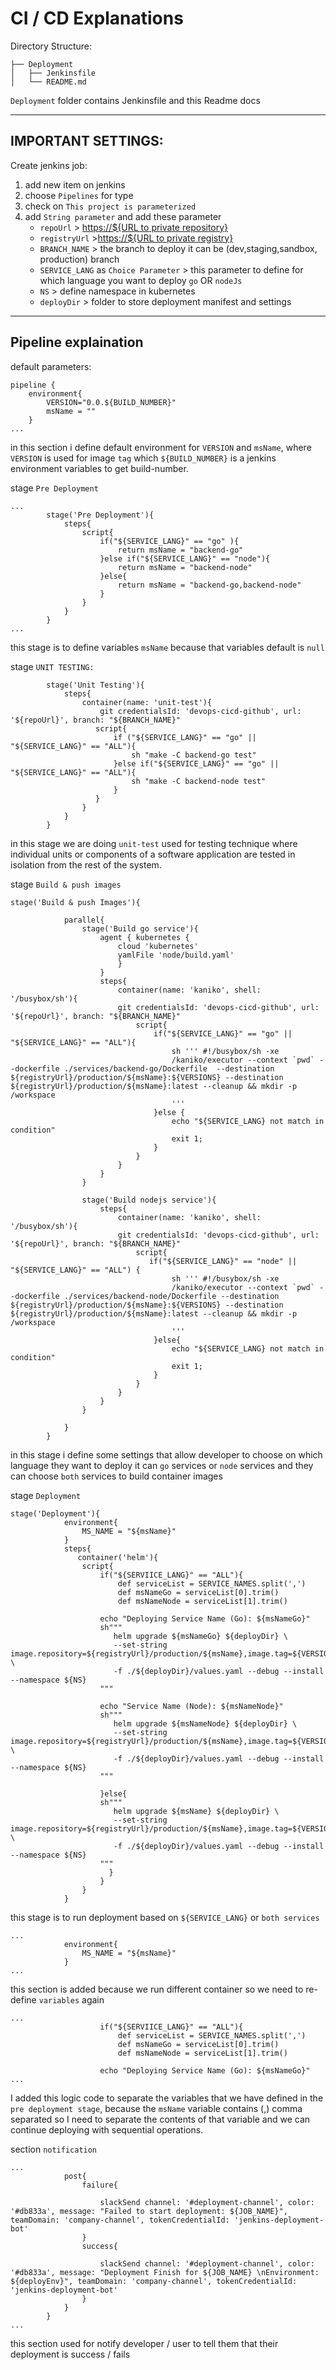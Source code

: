 # CI / CD Explanations

Directory Structure:

```
├── Deployment
│   ├── Jenkinsfile
│   └── README.md
```

`Deployment` folder contains Jenkinsfile and this Readme docs

---

## IMPORTANT SETTINGS:
Create jenkins job:
1. add new item on jenkins
2. choose `Pipelines` for type
3. check on `This project is parameterized`
4. add `String parameter` and add these parameter
    + `repoUrl` > [https://${URL to private repository}]()
    + `registryUrl` >[https://${URL to private registry}]()
    + `BRANCH_NAME` > the branch to deploy it can be (dev,staging,sandbox, production) branch
    + `SERVICE_LANG` as `Choice Parameter` > this parameter to define for which language you want to deploy `go` OR `nodeJs`
    + `NS` > define namespace in kubernetes 
    + `deployDir` > folder to store deployment manifest and settings
---
## Pipeline explaination

default parameters:
```
pipeline {
    environment{
        VERSION="0.0.${BUILD_NUMBER}"
        msName = ""     
    }
...
```
in this section i define default environment for `VERSION` and `msName`, where `VERSION` is used for image `tag` which `${BUILD_NUMBER}` is a jenkins environment variables to get build-number.

stage `Pre Deployment`
```
...
        stage('Pre Deployment'){
            steps{
                script{
                    if("${SERVICE_LANG}" == "go" ){
                        return msName = "backend-go"
                    }else if("${SERVICE_LANG}" == "node"){
                        return msName = "backend-node"
                    }else{
                        return msName = "backend-go,backend-node"
                    }
                }
            }
        }
...
```
this stage is to define variables `msName` because that variables default is `null` 


stage `UNIT TESTING:`

```
        stage('Unit Testing'){
            steps{
                container(name: 'unit-test'){
                    git credentialsId: 'devops-cicd-github', url: '${repoUrl}', branch: "${BRANCH_NAME}"
                   script{
                       if ("${SERVICE_LANG}" == "go" || "${SERVICE_LANG}" == "ALL"){
                           sh "make -C backend-go test"
                       }else if("${SERVICE_LANG}" == "go" || "${SERVICE_LANG}" == "ALL"){
                           sh "make -C backend-node test"
                       }
                   }
                }
            }
        }
```
in this stage we are doing `unit-test` used for testing technique where individual units or components of a software application are tested in isolation from the rest of the system.

stage `Build & push images`

```
stage('Build & push Images'){

            parallel{
                stage('Build go service'){
                    agent { kubernetes { 
                        cloud 'kubernetes' 
                        yamlFile 'node/build.yaml' 
                        } 
                    }
                    steps{
                        container(name: 'kaniko', shell: '/busybox/sh'){
                        git credentialsId: 'devops-cicd-github', url: '${repoUrl}', branch: "${BRANCH_NAME}"
                            script{
                                if("${SERVICE_LANG}" == "go" || "${SERVICE_LANG}" == "ALL"){
                                    sh ''' #!/busybox/sh -xe
                                    /kaniko/executor --context `pwd` --dockerfile ./services/backend-go/Dockerfile  --destination ${registryUrl}/production/${msName}:${VERSIONS} --destination ${registryUrl}/production/${msName}:latest --cleanup && mkdir -p /workspace 
                                    '''
                                }else {
                                    echo "${SERVICE_LANG} not match in condition"
                                    exit 1;
                                }
                            }
                        }
                    }
                }

                stage('Build nodejs service'){
                    steps{
                        container(name: 'kaniko', shell: '/busybox/sh'){
                        git credentialsId: 'devops-cicd-github', url: '${repoUrl}', branch: "${BRANCH_NAME}"
                            script{
                               if("${SERVICE_LANG}" == "node" || "${SERVICE_LANG}" == "ALL") {
                                    sh ''' #!/busybox/sh -xe
                                    /kaniko/executor --context `pwd` --dockerfile ./services/backend-node/Dockerfile --destination ${registryUrl}/production/${msName}:${VERSIONS} --destination ${registryUrl}/production/${msName}:latest --cleanup && mkdir -p /workspace 
                                    '''
                                }else{
                                    echo "${SERVICE_LANG} not match in condition"
                                    exit 1;
                                }
                            }
                        }
                    }
                }
                
            }
        }
```

in this stage i define some settings that allow developer to choose on which language they want to deploy it can `go` services or `node` services and they can choose `both` services to build container images

stage `Deployment`

```
stage('Deployment'){
            environment{
                MS_NAME = "${msName}"
            }
            steps{
               container('helm'){
                script{
                    if("${SERVIICE_LANG}" == "ALL"){
                        def serviceList = SERVICE_NAMES.split(',')
                        def msNameGo = serviceList[0].trim()
                        def msNameNode = serviceList[1].trim()

                    echo "Deploying Service Name (Go): ${msNameGo}"
                    sh"""
                       helm upgrade ${msNameGo} ${deployDir} \
                       --set-string image.repository=${registryUrl}/production/${msName},image.tag=${VERSION} \
                       -f ./${deployDir}/values.yaml --debug --install --namespace ${NS}
                    """

                    echo "Service Name (Node): ${msNameNode}"
                    sh"""
                       helm upgrade ${msNameNode} ${deployDir} \
                       --set-string image.repository=${registryUrl}/production/${msName},image.tag=${VERSION} \
                       -f ./${deployDir}/values.yaml --debug --install --namespace ${NS}
                    """

                    }else{
                    sh"""
                       helm upgrade ${msName} ${deployDir} \
                       --set-string image.repository=${registryUrl}/production/${msName},image.tag=${VERSION} \
                       -f ./${deployDir}/values.yaml --debug --install --namespace ${NS}
                    """
                      }
                    }
                }
            }
```
this stage is to run deployment based on `${SERVICE_LANG}` or `both services`
```
...
            environment{
                MS_NAME = "${msName}"
            }
...
```
this section is added because we run different container so we need to re-define `variables` again

```
...
                    if("${SERVIICE_LANG}" == "ALL"){
                        def serviceList = SERVICE_NAMES.split(',')
                        def msNameGo = serviceList[0].trim()
                        def msNameNode = serviceList[1].trim()

                    echo "Deploying Service Name (Go): ${msNameGo}"
...
```
I added this logic code to separate the variables that we have defined in the `pre deployment stage`, because the `msName` variable contains (,) comma separated so I need to separate the contents of that variable and we can continue deploying with sequential operations.

section `notification`

```
...
            post{
                failure{
                    
                    slackSend channel: '#deployment-channel', color: '#db833a', message: "Failed to start deployment: ${JOB_NAME}", teamDomain: 'company-channel', tokenCredentialId: 'jenkins-deployment-bot'
                }
                success{
                    
                    slackSend channel: '#deployment-channel', color: '#db833a', message: "Deployment Finish for ${JOB_NAME} \nEnvironment: ${deployEnv}", teamDomain: 'company-channel', tokenCredentialId: 'jenkins-deployment-bot'
                }
            }
        }
...
```
this section used for notify developer / user to tell them that their deployment is success / fails
